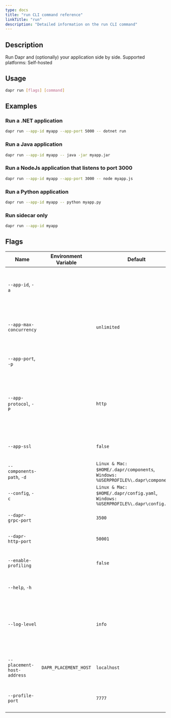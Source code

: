 ```yaml
---
type: docs
title: "run CLI command reference"
linkTitle: "run"
description: "Detailed information on the run CLI command"
---
```


## Description

Run Dapr and (optionally) your application side by side. Supported platforms: Self-hosted

## Usage

```bash
dapr run [flags] [command]
```

## Examples

### Run a .NET application

```bash
dapr run --app-id myapp --app-port 5000 -- dotnet run
```

### Run a Java application

```bash
dapr run --app-id myapp -- java -jar myapp.jar
```

### Run a NodeJs application that listens to port 3000

```bash
dapr run --app-id myapp --app-port 3000 -- node myapp.js
```

### Run a Python application

```bash
dapr run --app-id myapp -- python myapp.py
```

### Run sidecar only

```bash
dapr run --app-id myapp
```

## Flags

| Name | Environment Variable | Default | Description
| --- | --- | --- | --- |
| `--app-id`, `-a` | | | The id for your application, used for service discovery |
| `--app-max-concurrency` | | `unlimited` | The concurrency level of the application, otherwise is unlimited |
| `--app-port`, `-p` | | | The port your application is listening on
| `--app-protocol`, `-P` | | `http` | The protocol (gRPC or HTTP) Dapr uses to talk to the application. Valid values are: `http` or `grpc` |
| `--app-ssl` | | `false` | Enable https when Dapr invokes the application
| `--components-path`, `-d` | | `Linux & Mac: $HOME/.dapr/components`, `Windows: %USERPROFILE%\.dapr\components` | The path for components directory
| `--config`, `-c` | | `Linux & Mac: $HOME/.dapr/config.yaml`, `Windows: %USERPROFILE%\.dapr\config.yaml` | Dapr configuration file |
| `--dapr-grpc-port` | | `3500` | The gRPC port for Dapr to listen on |
| `--dapr-http-port` | | `50001` | The HTTP port for Dapr to listen on |
| `--enable-profiling` | | `false` | Enable `pprof` profiling via an HTTP endpoint 
| `--help`, `-h` | | | Print this help message |
| `--log-level` | | `info` | The log verbosity. Valid values are: `debug`, `info`, `warning`, `error`, `fatal`, or `panic` |
| `--placement-host-address` | `DAPR_PLACEMENT_HOST` | `localhost` | The host on which the placement service resides |
| `--profile-port` | | `7777` | The port for the profile server to listen on |

